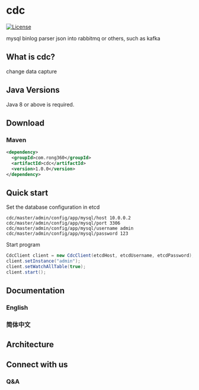 # cdc
[![License](https://img.shields.io/badge/Licence-Apache%202.0-blue.svg?style=flat-square)](http://www.apache.org/licenses/LICENSE-2.0.html)

mysql binlog parser json into rabbitmq or others, such as kafka
## What is cdc?
change data capture
## Java Versions

Java 8 or above is required.

## Download

### Maven
```xml
<dependency>
  <groupId>com.rong360</groupId>
  <artifactId>cdc</artifactId>
  <version>1.0.0</version>
</dependency>
```
## Quick start

Set the database configuration in etcd
```config
cdc/master/admin/config/app/mysql/host 10.0.0.2
cdc/master/admin/config/app/mysql/port 3306
cdc/master/admin/config/app/mysql/username admin
cdc/master/admin/config/app/mysql/password 123
```
Start program
```java
CdcClient client = new CdcClient(etcdHost, etcdUsername, etcdPassword);
client.setInstance("admin");
client.setWatchAllTable(true);
client.start();
```
## Documentation
### English
### 简体中文
## Architecture
## Connect with us
### Q&A
